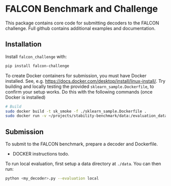 # FALCON Benchmark and Challenge

This package contains core code for submitting decoders to the FALCON challenge. Full github contains additional examples and documentation.

## Installation
Install `falcon_challenge` with:

```bash
pip install falcon-challenge
```

To create Docker containers for submission, you must have Docker installed.
See, e.g. https://docs.docker.com/desktop/install/linux-install/. Try building and locally testing the provided `sklearn_sample.Dockerfile`, to confirm your setup works. Do this with the following commands (once Docker is installed)

```bash
# Build
sudo docker build -t sk_smoke -f ./sklearn_sample.Dockerfile .
sudo docker run -v ~/projects/stability-benchmark/data:/evaluation_data -it sk_smoke
```



## Submission
To submit to the FALCON benchmark, prepare a decoder and Dockerfile.
- DOCKER instructions todo.

To run local evaluation, first setup a data directory at `./data`.
You can then run:
```bash
python <my_decoder>.py --evaluation local
```